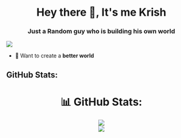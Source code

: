 <h1 align="center">Hey there 👋, It's me Krish</h1>
<h3 align="center">Just a Random guy who is building his own world</h3>

[![](https://visitcount.itsvg.in/api?id=MoonWalker440&label=Profile%20Views&icon=0&pretty=false)](https://visitcount.itsvg.in)

- 🔭 Want to create a **better world**

## GitHub Stats:

<h1 align="center"> 📊 GitHub Stats: </h1>

<div align="center"> 

<a href="">![](https://github-readme-stats.vercel.app/api?username=MoonWalker440&theme=chartreuse-dark&show_icons=true&hide_border=true&count_private=true)</a> 
</br>
![](https://github-readme-streak-stats.herokuapp.com/?user=MoonWalker440&theme=chartreuse-dark&hide_border=true)<br/>
